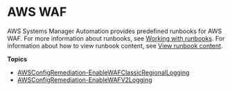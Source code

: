 # AWS WAF<a name="automation-ref-waf"></a>

AWS Systems Manager Automation provides predefined runbooks for AWS WAF\. For more information about runbooks, see [Working with runbooks](automation-documents.md)\. For information about how to view runbook content, see [View runbook content](automation-documents-reference.md#view-automation-json)\.

**Topics**
+ [AWSConfigRemediation\-EnableWAFClassicRegionalLogging](automation-aws-enable-waf-logging.md)
+ [AWSConfigRemediation\-EnableWAFV2Logging](automation-aws-enable-wafv2-logging.md)
